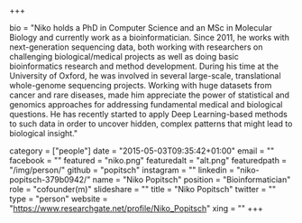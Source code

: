 +++

bio = "Niko holds a PhD in Computer Science and an MSc in Molecular Biology and currently work as a bioinformatician. Since 2011, he works with next-generation sequencing data, both working with researchers on challenging biological/medical projects as well as doing basic bioinformatics research and method development. During his time at the University of Oxford, he was involved in several large-scale, translational whole-genome sequencing projects. Working with huge datasets from cancer and rare diseases, made him appreciate the power of statistical and genomics approaches for addressing fundamental medical and biological questions. He has recently started to apply Deep Learning-based methods to such data in order to uncover hidden, complex patterns that might lead to biological insight."

category = ["people"]
date = "2015-05-03T09:35:42+01:00"
email = ""
facebook = ""
featured = "niko.png"
featuredalt = "alt.png"
featuredpath = "/img/person/"
github = "popitsch"
instagram = ""
linkedin = "niko-popitsch-379b0942/"
name = "Niko Popitsch"
position = "Bioinformatician"
role = "cofounder(m)"
slideshare = ""
title = "Niko Popitsch"
twitter = ""
type = "person"
website = "https://www.researchgate.net/profile/Niko_Popitsch"
xing = ""
+++
